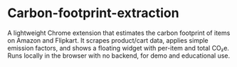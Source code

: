 # Carbon-footprint-extraction
A lightweight Chrome extension that estimates the carbon footprint of items on Amazon and Flipkart. It scrapes product/cart data, applies simple emission factors, and shows a floating widget with per-item and total CO₂e. Runs locally in the browser with no backend, for demo and educational use.
